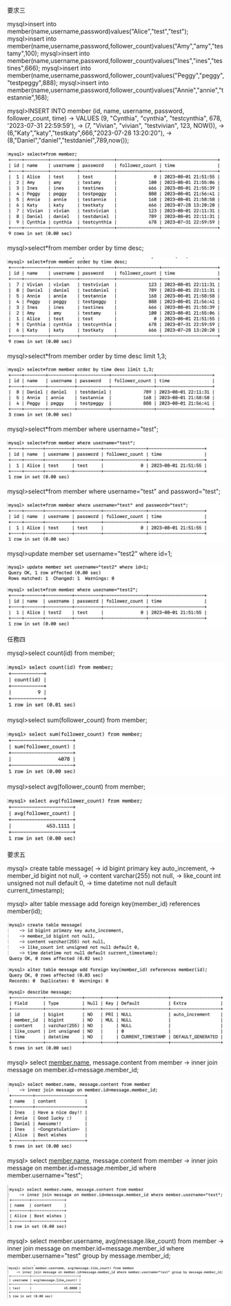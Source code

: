 要求三

mysql>insert into member(name,username,password)values("Alice","test","test");
mysql>insert into member(name,username,password,follower_count)values("Amy","amy","testamy",100);
mysql>insert into member(name,username,password,follower_count)values("Ines","ines","testines",666);
mysql>insert into member(name,username,password,follower_count)values("Peggy","peggy","testpeggy",888);
mysql>insert into member(name,username,password,follower_count)values("Annie","annie","testannie",168);

mysql>INSERT INTO member (id, name, username, password, follower_count, time)
-> VALUES (9, "Cynthia", "cynthia", "testcynthia", 678, '2023-07-31 22:59:59'),
-> (7, "Vivian", "vivian", "testvivian", 123, NOW()),
-> (6,"Katy","katy","testkaty",666,"2023-07-28 13:20:20"),
-> (8,"Daniel","daniel","testdaniel",789,now());

<img src="Task3-1&2.png">

mysql>select*from member order by time desc;

<img src="Task3-3.png">

mysql>select*from member order by time desc limit 1,3;

<img src="Task3-4.png">

mysql>select*from member where username="test";

<img src="Task3-5.png">

mysql>select*from member where username="test" and password="test";

<img src="Task3-6.png">

mysql>update member set username="test2" where id=1;

<img src="Task3-7.png">

任務四

mysql>select count(id) from member;

<img src="Task4-1.png">

mysql>select sum(follower_count) from member;

<img src="Task4-2.png">

mysql>select avg(follower_count) from member;

<img src="Task4-3.png">


要求五

mysql> create table message(
-> id bigint primary key auto_increment,
-> member_id bigint not null,
-> content varchar(255) not null,
-> like_count int unsigned not null default 0,
-> time datetime not null default current_timestamp);

mysql> alter table message add foreign key(member_id) references member(id);

<img src="Task5-1.png">



mysql> select [member.name](http://member.name/), message.content from member
-> inner join message on member.id=message.member_id;

<img src="Task5-2.png">



mysql> select [member.name](http://member.name/), message.content from member
-> inner join message on member.id=message.member_id where member.username="test";

<img src="Task5-3.png">



mysql> select member.username, avg(message.like_count) from member
-> inner join message on member.id=message.member_id where member.username="test" group by message.member_id;

<img src="Task5-4.png">
